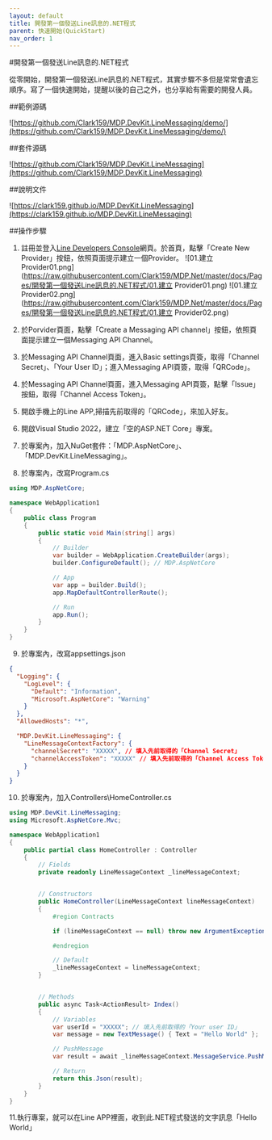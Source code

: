 ```yaml
---
layout: default
title: 開發第一個發送Line訊息的.NET程式
parent: 快速開始(QuickStart)
nav_order: 1
---
```



#開發第一個發送Line訊息的.NET程式

從零開始，開發第一個發送Line訊息的.NET程式，其實步驟不多但是常常會遺忘順序。寫了一個快速開始，提醒以後的自己之外，也分享給有需要的開發人員。


##範例源碼

![https://github.com/Clark159/MDP.DevKit.LineMessaging/demo/](https://github.com/Clark159/MDP.DevKit.LineMessaging/demo/)


##套件源碼

![https://github.com/Clark159/MDP.DevKit.LineMessaging](https://github.com/Clark159/MDP.DevKit.LineMessaging)


##說明文件

![https://clark159.github.io/MDP.DevKit.LineMessaging](https://clark159.github.io/MDP.DevKit.LineMessaging)


##操作步驟

1. 註冊並登入[Line Developers Console](https://developers.line.biz/console/)網頁。於首頁，點擊「Create New Provider」按鈕，依照頁面提示建立一個Provider。
![01.建立 Provider01.png](https://raw.githubusercontent.com/Clark159/MDP.Net/master/docs/Pages/開發第一個發送Line訊息的.NET程式/01.建立 Provider01.png)
![01.建立 Provider02.png](https://raw.githubusercontent.com/Clark159/MDP.Net/master/docs/Pages/開發第一個發送Line訊息的.NET程式/01.建立 Provider02.png)

2. 於Porvider頁面，點擊「Create a Messaging API channel」按鈕，依照頁面提示建立一個Messaging API Channel。

3. 於Messaging API Channel頁面，進入Basic settings頁簽，取得「Channel Secret」、「Your User ID」；進入Messaging API頁簽，取得「QRCode」。

4. 於Messaging API Channel頁面，進入Messaging API頁簽，點擊「Issue」按鈕，取得「Channel Access Token」。

5. 開啟手機上的Line APP,掃描先前取得的「QRCode」，來加入好友。

6. 開啟Visual Studio 2022，建立「空的ASP.NET Core」專案。

7. 於專案內，加入NuGet套件：「MDP.AspNetCore」、「MDP.DevKit.LineMessaging」。

8. 於專案內，改寫Program.cs
```csharp
using MDP.AspNetCore;

namespace WebApplication1
{
    public class Program
    {
        public static void Main(string[] args)
        {
            // Builder
            var builder = WebApplication.CreateBuilder(args);
            builder.ConfigureDefault(); // MDP.AspNetCore

            // App
            var app = builder.Build();
            app.MapDefaultControllerRoute();

            // Run
            app.Run();
        }
    }
}
```

9. 於專案內，改寫appsettings.json
```json
{
  "Logging": {
    "LogLevel": {
      "Default": "Information",
      "Microsoft.AspNetCore": "Warning"
    }
  },
  "AllowedHosts": "*",

  "MDP.DevKit.LineMessaging": {
    "LineMessageContextFactory": {
      "channelSecret": "XXXXX", // 填入先前取得的「Channel Secret」
      "channelAccessToken": "XXXXX" // 填入先前取得的「Channel Access Token」
    }
  }
}

```

10. 於專案內，加入Controllers\HomeController.cs
```csharp
using MDP.DevKit.LineMessaging;
using Microsoft.AspNetCore.Mvc;

namespace WebApplication1
{
    public partial class HomeController : Controller
    {
        // Fields                
        private readonly LineMessageContext _lineMessageContext;


        // Constructors
        public HomeController(LineMessageContext lineMessageContext)
        {
            #region Contracts

            if (lineMessageContext == null) throw new ArgumentException($"{nameof(lineMessageContext)}=null");

            #endregion

            // Default
            _lineMessageContext = lineMessageContext;
        }


        // Methods
        public async Task<ActionResult> Index()
        {
            // Variables
            var userId = "XXXXX"; // 填入先前取得的「Your user ID」
            var message = new TextMessage() { Text = "Hello World" };

            // PushMessage
            var result = await _lineMessageContext.MessageService.PushMessageAsync(message, userId);

            // Return
            return this.Json(result);
        }
    }
}

```

11.執行專案，就可以在Line APP裡面，收到此.NET程式發送的文字訊息「Hello World」
